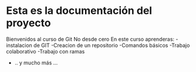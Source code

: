 # Esta es la documentación del proyecto

Bienvenidos al curso de Git No desde cero
En este curso aprenderas:
-instalacion de GIT
-Creacion de un repositorio
-Comandos básicos
-Trabajo colaborativo
-Trabajo con ramas
- .. y mucho más ...